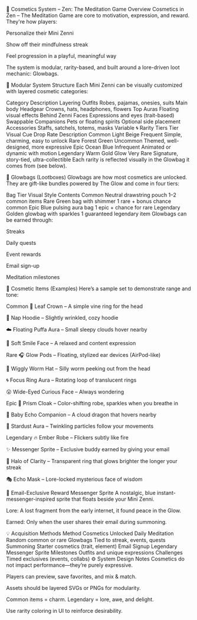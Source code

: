 🎨 Cosmetics System – Zen: The Meditation Game
Overview
Cosmetics in Zen – The Meditation Game are core to motivation, expression, and reward. They're how players:

Personalize their Mini Zenni

Show off their mindfulness streak

Feel progression in a playful, meaningful way

The system is modular, rarity-based, and built around a lore-driven loot mechanic: Glowbags.

🧱 Modular System Structure
Each Mini Zenni can be visually customized with layered cosmetic categories:

Category	Description	Layering
Outfits	Robes, pajamas, onesies, suits	Main body
Headgear	Crowns, hats, headphones, flowers	Top
Auras	Floating visual effects	Behind Zenni
Faces	Expressions and eyes (trait-based)	Swappable
Companions	Pets or floating spirits	Optional side placement
Accessories	Staffs, satchels, totems, masks	Variable
🌀 Rarity Tiers
Tier	Visual Cue	Drop Rate	Description
Common	Light Beige	Frequent	Simple, charming, easy to unlock
Rare	Forest Green	Uncommon	Themed, well-designed, more expressive
Epic	Ocean Blue	Infrequent	Animated or dynamic with motion
Legendary	Warm Gold Glow	Very Rare	Signature, story-tied, ultra-collectible
Each rarity is reflected visually in the Glowbag it comes from (see below).

🎁 Glowbags (Lootboxes)
Glowbags are how most cosmetics are unlocked. They are gift-like bundles powered by The Glow and come in four tiers:

Bag Tier	Visual Style	Contents
Common	Neutral drawstring pouch	1–2 common items
Rare	Green bag with shimmer	1 rare + bonus chance common
Epic	Blue pulsing aura bag	1 epic + chance for rare
Legendary	Golden glowbag with sparkles	1 guaranteed legendary item
Glowbags can be earned through:

Streaks

Daily quests

Event rewards

Email sign-up

Meditation milestones

🧢 Cosmetic Items (Examples)
Here’s a sample set to demonstrate range and tone:

Common
🌿 Leaf Crown – A simple vine ring for the head

🛌 Nap Hoodie – Slightly wrinkled, cozy hoodie

☁️ Floating Puffa Aura – Small sleepy clouds hover nearby

🙂 Soft Smile Face – A relaxed and content expression

Rare
🎧 Glow Pods – Floating, stylized ear devices (AirPod-like)

🐛 Wiggly Worm Hat – Silly worm peeking out from the head

🌀 Focus Ring Aura – Rotating loop of translucent rings

😮 Wide-Eyed Curious Face – Always wondering

Epic
🌈 Prism Cloak – Color-shifting robe, sparkles when you breathe in

🐉 Baby Echo Companion – A cloud dragon that hovers nearby

🌌 Stardust Aura – Twinkling particles follow your movements

Legendary
🔥 Ember Robe – Flickers subtly like fire

✨ Messenger Sprite – Exclusive buddy earned by giving your email

💠 Halo of Clarity – Transparent ring that glows brighter the longer your streak

🎭 Echo Mask – Lore-locked mysterious face of wisdom

🎁 Email-Exclusive Reward
Messenger Sprite
A nostalgic, blue instant-messenger-inspired sprite that floats beside your Mini Zenni.

Lore: A lost fragment from the early internet, it found peace in the Glow.

Earned: Only when the user shares their email during summoning.

💡 Acquisition Methods
Method	Cosmetics Unlocked
Daily Meditation	Random common or rare
Glowbags	Tied to streak, events, quests
Summoning	Starter cosmetics (trait, element)
Email Signup	Legendary Messenger Sprite
Milestones	Outfits and unique expressions
Challenges	Timed exclusives (events, collabs)
⚙️ System Design Notes
Cosmetics do not impact performance—they’re purely expressive.

Players can preview, save favorites, and mix & match.

Assets should be layered SVGs or PNGs for modularity.

Common items = charm. Legendary = lore, awe, and delight.

Use rarity coloring in UI to reinforce desirability.

